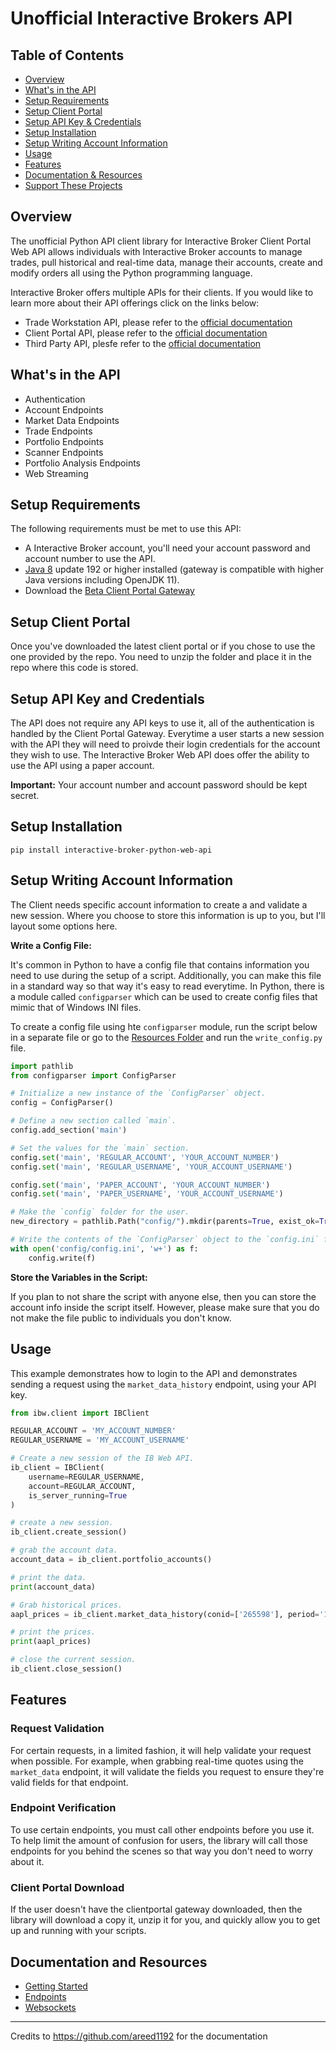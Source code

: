 # Unofficial Interactive Brokers API

## Table of Contents

- [Overview](#overview)
- [What's in the API](#whats-in-the-api)
- [Setup Requirements](#setup-requirements)
- [Setup Client Portal](#setup-client-portal)
- [Setup API Key & Credentials](#setup-api-key-and-credentials)
- [Setup Installation](#setup-installation)
- [Setup Writing Account Information](#setup-writing-account-information)
- [Usage](#usage)
- [Features](#features)
- [Documentation & Resources](#documentation-and-resources)
- [Support These Projects](#support-these-projects)

## Overview

The unofficial Python API client library for Interactive Broker Client Portal Web API allows individuals with Interactive Broker accounts to manage trades, pull historical and real-time data, manage their accounts, create and modify orders all using the Python programming language.

Interactive Broker offers multiple APIs for their clients. If you would like to learn more about their API offerings click on the links below:

- Trade Workstation API, please refer to the [official documentation](http://interactivebrokers.github.io/tws-api/)
- Client Portal API, please refer to the [official documentation](https://interactivebrokers.github.io/cpwebapi/)
- Third Party API, plesfe refer to the [official documentation](https://www.interactivebrokers.com/webtradingapi/)

## What's in the API

- Authentication
- Account Endpoints
- Market Data Endpoints
- Trade Endpoints
- Portfolio Endpoints
- Scanner Endpoints
- Portfolio Analysis Endpoints
- Web Streaming

## Setup Requirements

The following requirements must be met to use this API:

- A Interactive Broker account, you'll need your account password and account number to use the API.
- [Java 8](https://developers.redhat.com/products/openjdk/download) update 192 or higher installed (gateway is compatible with higher Java versions including OpenJDK 11).
- Download the [Beta Client Portal Gateway](https://www.interactivebrokers.com/en/index.php?f=45185)

## Setup Client Portal

Once you've downloaded the latest client portal or if you chose to use the one provided by the repo. You need to unzip the folder and place it in the repo where this code is stored.

## Setup API Key and Credentials

The API does not require any API keys to use it, all of the authentication is handled by the Client Portal Gateway. Everytime a user starts a new session with the API they will need to proivde their login credentials for the account they wish to use. The Interactive Broker Web API does offer the ability to use the API using a paper account.

**Important:** Your account number and account password should be kept secret.

## Setup Installation

```console
pip install interactive-broker-python-web-api
```

## Setup Writing Account Information

The Client needs specific account information to create a and validate a new session. Where you choose to store this information is up to you, but I'll layout some options here.

**Write a Config File:**

It's common in Python to have a config file that contains information you need to use during the setup of a script. Additionally, you can make this file in a standard way so that way it's easy to read everytime. In Python, there is a module called `configparser` which can be used to create config files that mimic that of Windows INI files.

To create a config file using hte `configparser` module, run the script below in a separate file or go to the [Resources Folder](https://github.com/areed1192/interactive-broker-python-api/tree/master/resources) and run the `write_config.py` file.

```python
import pathlib
from configparser import ConfigParser

# Initialize a new instance of the `ConfigParser` object.
config = ConfigParser()

# Define a new section called `main`.
config.add_section('main')

# Set the values for the `main` section.
config.set('main', 'REGULAR_ACCOUNT', 'YOUR_ACCOUNT_NUMBER')
config.set('main', 'REGULAR_USERNAME', 'YOUR_ACCOUNT_USERNAME')

config.set('main', 'PAPER_ACCOUNT', 'YOUR_ACCOUNT_NUMBER')
config.set('main', 'PAPER_USERNAME', 'YOUR_ACCOUNT_USERNAME')

# Make the `config` folder for the user.
new_directory = pathlib.Path("config/").mkdir(parents=True, exist_ok=True)

# Write the contents of the `ConfigParser` object to the `config.ini` file.
with open('config/config.ini', 'w+') as f:
    config.write(f)
```

**Store the Variables in the Script:**

If you plan to not share the script with anyone else, then you can store the account info inside the script itself. However, please make sure that you do not make the file public to individuals you don't know.

## Usage

This example demonstrates how to login to the API and demonstrates sending a request using the `market_data_history` endpoint, using your API key.

```python
from ibw.client import IBClient

REGULAR_ACCOUNT = 'MY_ACCOUNT_NUMBER'
REGULAR_USERNAME = 'MY_ACCOUNT_USERNAME'

# Create a new session of the IB Web API.
ib_client = IBClient(
    username=REGULAR_USERNAME,
    account=REGULAR_ACCOUNT,
    is_server_running=True
)

# create a new session.
ib_client.create_session()

# grab the account data.
account_data = ib_client.portfolio_accounts()

# print the data.
print(account_data)

# Grab historical prices.
aapl_prices = ib_client.market_data_history(conid=['265598'], period='1d', bar='5min')

# print the prices.
print(aapl_prices)

# close the current session.
ib_client.close_session()
```

## Features

### Request Validation

For certain requests, in a limited fashion, it will help validate your request when possible. For example, when grabbing real-time quotes using the `market_data` endpoint, it will validate the fields you request to ensure they're valid fields for that endpoint.

### Endpoint Verification

To use certain endpoints, you must call other endpoints before you use it. To help limit the amount of confusion for users, the library will call those endpoints for you behind the scenes so that way you don't need to worry about it.

### Client Portal Download

If the user doesn't have the clientportal gateway downloaded, then the library will download a copy it, unzip it for you, and quickly allow you to get up and running with your scripts.

## Documentation and Resources

- [Getting Started](https://interactivebrokers.github.io/cpwebapi/index.html#login)
- [Endpoints](https://interactivebrokers.com/api/doc.html)
- [Websockets](https://interactivebrokers.github.io/cpwebapi/RealtimeSubscription.html)


----
Credits to https://github.com/areed1192 for the documentation
